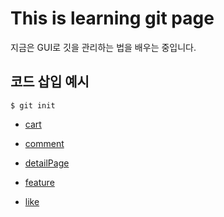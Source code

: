 # This is learning git page
지금은 GUI로 깃을 관리하는 법을 배우는 중입니다.

## 코드 삽입 예시
```shell
$ git init
```

- [cart](https://github.com/pjh98/gitTest/blob/master/cart.md)

- [comment](https://github.com/pjh98/gitTest/blob/master/comment.md)

- [detailPage](https://github.com/pjh98/gitTest/blob/master/detailPage.md)

- [feature](https://github.com/pjh98/gitTest/blob/master/feature.md)

- [like](https://github.com/pjh98/gitTest/blob/master/like.md)


